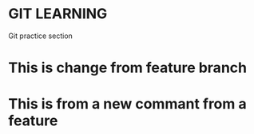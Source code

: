 # GIT LEARNING

Git practice section


# This is change from feature branch
# This is from a new commant from a feature